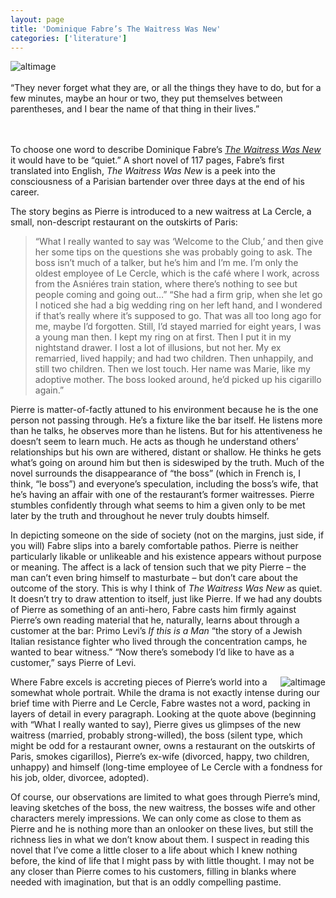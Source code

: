 ```yaml
---
layout: page
title: 'Dominique Fabre’s The Waitress Was New'
categories: ['literature']
---
```

<p><img src="http://sonnetmedia.net/images/uploads/waitress_thumb.jpg" style="float:left;margin-right:18px" alt="altimage" /> <br />
<br />
&#8220;They never forget what they are, or all the things they have to do, but for a few minutes, maybe an hour or two, they put themselves between parentheses, and I bear the name of that thing in their lives.&#8221;</p>
<p><br /><br />
To choose one word to describe Dominique Fabre&#8217;s <a href="http://www.archipelagobooks.org/bk.php?id=41"><em>The Waitress Was New</em></a> it would have to be &#8220;quiet.&#8221; A short novel of 117 pages, Fabre&#8217;s first translated into English, <em>The Waitress Was New</em> is a peek into the consciousness of a Parisian bartender over three days at the end of his career. </p>
<p>The story begins as Pierre is introduced to a new waitress at La Cercle, a small, non-descript restaurant on the outskirts of Paris:</p>
<blockquote>
<p>	&#8220;What I really wanted to say was &#8216;Welcome to the Club,&#8217; and then give her some tips on the questions she was probably going to ask. The boss isn&#8217;t much of a talker, but he&#8217;s him and I&#8217;m me. I&#8217;m only the oldest employee of Le Cercle, which is the caf&eacute; where I work, across from the Asni&eacute;res train station, where there&#8217;s nothing to see but people coming and going out&#8230;&#8221; &#8220;She had a firm grip, when she let go I noticed she had a big wedding ring on her left hand, and I wondered if that&#8217;s really where it&#8217;s supposed to go. That was all too long ago for me, maybe I&#8217;d forgotten. Still, I&#8217;d stayed married for eight years, I was a young man then. I kept my ring on at first. Then I put it in my nightstand drawer. I lost a lot of illusions, but not her. My ex remarried, lived happily; and had two children. Then unhappily, and still two children. Then we lost touch. Her name was Marie, like my adoptive mother. The boss looked around, he&#8217;d picked up his cigarillo again.&#8221;</p>
</blockquote>
<p>Pierre is matter-of-factly attuned to his environment because he is the one person not passing through. He&#8217;s a fixture like the bar itself. He listens more than he talks, he observes more than he listens. But for his attentiveness he doesn&#8217;t seem to learn much. He acts as though he understand others&#8217; relationships but his own are withered, distant or shallow. He thinks he gets what&#8217;s going on around him but then is sideswiped by the truth. Much of the novel surrounds the disappearance of &#8220;the boss&#8221; (which in French is, I think, &#8220;le boss&#8221;) and everyone&#8217;s speculation, including the boss&#8217;s wife, that he&#8217;s having an affair with one of the restaurant&#8217;s former waitresses. Pierre stumbles confidently through what seems to him a given only to be met later by the truth and throughout he never truly doubts himself.</p>
<p>In depicting someone on the side of society (not on the margins, just side, if you will) Fabre slips into a barely comfortable pathos. Pierre is neither particularly likable or unlikeable and his existence appears without purpose or meaning. The affect is a lack of tension such that we pity Pierre &#8211; the man can&#8217;t even bring himself to masturbate &#8211; but don&#8217;t care about the outcome of the story. This is why I think of <em>The Waitress Was New</em> as quiet. It doesn&#8217;t try to draw attention to itself, just like Pierre. If we had any doubts of Pierre as something of an anti-hero, Fabre casts him firmly against Pierre&#8217;s own reading material that he, naturally, learns about through a customer at the bar: Primo Levi&#8217;s <em>If this is a Man</em> &#8220;the story of a Jewish Italian resistance fighter who lived through the concentration camps, he wanted to bear witness.&#8221; &#8220;Now there&#8217;s somebody I&#8217;d like to have as a customer,&#8221; says Pierre of Levi. </p>
<p><img src="http://sonnetmedia.net/images/uploads/bartender_thumb.png" style="float:right;margin-left:18px" alt="altimage" /> Where Fabre excels is accreting pieces of Pierre&#8217;s world into a somewhat whole portrait. While the drama is not exactly intense during our brief time with Pierre and Le Cercle, Fabre wastes not a word, packing in layers of detail in every paragraph. Looking at the quote above (beginning with &#8220;What I really wanted to say), Pierre gives us glimpses of the new waitress (married, probably strong-willed), the boss (silent type, which might be odd for a restaurant owner, owns a restaurant on the outskirts of Paris, smokes cigarillos), Pierre&#8217;s ex-wife (divorced, happy, two children, unhappy) and himself (long-time employee of Le Cercle with a fondness for his job, older, divorcee, adopted). </p>
<p>Of course, our observations are limited to what goes through Pierre&#8217;s mind, leaving sketches of the boss, the new waitress, the bosses wife and other characters merely impressions. We can only come as close to them as Pierre and he is nothing more than an onlooker on these lives, but still the richness lies in what we don&#8217;t know about them. I suspect in reading this novel that I&#8217;ve come a little closer to a life about which I knew nothing before, the kind of life that I might pass by with little thought. I may not be any closer than Pierre comes to his customers, filling in blanks where needed with imagination, but that is an oddly compelling pastime. </p>

